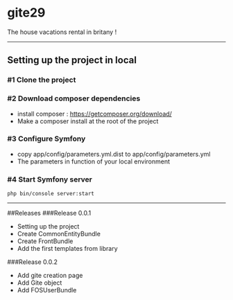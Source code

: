 gite29
======

The house vacations rental in britany !

---

## Setting up the project in local
### #1 Clone the project
### #2 Download composer dependencies
- install composer : https://getcomposer.org/download/
- Make a composer install at the root of the project
### #3 Configure Symfony
- copy app/config/parameters.yml.dist to app/config/parameters.yml
- The parameters in function of your local environment
### #4 Start Symfony server
```
php bin/console server:start
```

---

##Releases
###Release 0.0.1
- Setting up the project
- Create CommonEntityBundle
- Create FrontBundle
- Add the first templates from library

###Release 0.0.2
- Add gite creation page
- Add Gite object
- Add FOSUserBundle